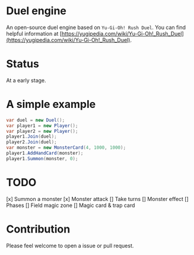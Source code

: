 # Duel engine

An open-source duel engine based on `Yu-Gi-Oh! Rush Duel`.
You can find helpful information at [https://yugipedia.com/wiki/Yu-Gi-Oh!_Rush_Duel](https://yugipedia.com/wiki/Yu-Gi-Oh!_Rush_Duel).

# Status

At a early stage.

# A simple example

```csharp
var duel = new Duel();
var player1 = new Player();
var player2 = new Player();
player1.Join(duel);
player2.Join(duel);
var monster = new MonsterCard(4, 1000, 1000);
player1.AddHandCard(monster);
player1.Summon(monster, 0);
```

# TODO

[x] Summon a monster
[x] Monster attack
[] Take turns
[] Monster effect
[] Phases
[] Field magic zone
[] Magic card & trap card

# Contribution

Please feel welcome to open a issue or pull request.

